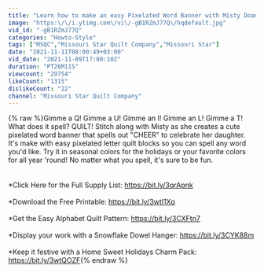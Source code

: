 ```yaml
---
title: "Learn how to make an easy Pixelated Word Banner with Misty Doan!"
image: "https:\/\/i.ytimg.com\/vi\/-gB1RZmJ77Q\/hqdefault.jpg"
vid_id: "-gB1RZmJ77Q"
categories: "Howto-Style"
tags: ["MSQC","Missouri Star Quilt Company","Missouri Star"]
date: "2021-11-11T08:00:49+03:00"
vid_date: "2021-11-09T17:00:10Z"
duration: "PT26M11S"
viewcount: "29754"
likeCount: "1315"
dislikeCount: "22"
channel: "Missouri Star Quilt Company"
---
```

{% raw %}Gimme a Q! Gimme a U! Gimme an I! Gimme an L! Gimme a T! What does it spell? QUILT! Stitch along with Misty as she creates a cute pixelated word banner that spells out &quot;CHEER&quot; to celebrate her daughter. It's make with easy pixelated letter quilt blocks so you can spell any word you'd like. Try it in seasonal colors for the holidays or your favorite colors for all year 'round! No matter what you spell, it's sure to be fun.<br /><br /><br /> *Click Here for the Full Supply List: <a rel="nofollow" target="blank" href="https://bit.ly/3qrApnk">https://bit.ly/3qrApnk</a> <br /><br /> *Download the Free Printable: <a rel="nofollow" target="blank" href="https://bit.ly/3wtI1Xq">https://bit.ly/3wtI1Xq</a> <br /><br /> *Get the Easy Alphabet Quilt Pattern: <a rel="nofollow" target="blank" href="https://bit.ly/3CXFtn7">https://bit.ly/3CXFtn7</a> <br /><br /> *Display your work with a Snowflake Dowel Hanger: <a rel="nofollow" target="blank" href="https://bit.ly/3CYK88m">https://bit.ly/3CYK88m</a> <br /><br /> *Keep it festive with a Home Sweet Holidays Charm Pack: <a rel="nofollow" target="blank" href="https://bit.ly/3wtQOZF">https://bit.ly/3wtQOZF</a>{% endraw %}
